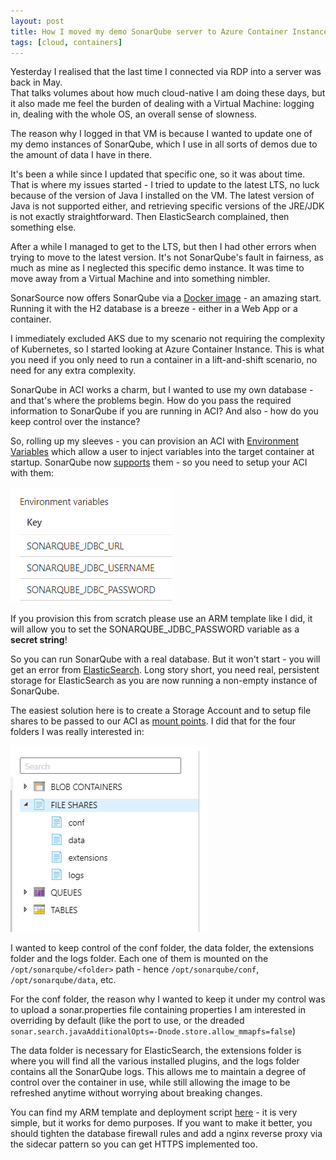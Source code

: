 ```yaml
---
layout: post
title: How I moved my demo SonarQube server to Azure Container Instance
tags: [cloud, containers]
---
```

Yesterday I realised that the last time I connected via RDP into a server was back in May.  
That talks volumes about how much cloud-native I am doing these days, but it also made me feel the burden of dealing with a Virtual Machine: logging in, dealing with the whole OS, an overall sense of slowness.

The reason why I logged in that VM is because I wanted to update one of my demo instances of SonarQube, which I use in all sorts of demos due to the amount of data I have in there.  

It's been a while since I updated that specific one, so it was about time. That is where my issues started - I tried to update to the latest LTS, no luck because of the version of Java I installed on the VM. The latest version of Java is not supported either, and retrieving specific versions of the JRE/JDK is not exactly straightforward. Then ElasticSearch complained, then something else.  

After a while I managed to get to the LTS, but then I had other errors when trying to move to the latest version. It's not SonarQube's fault in fairness, as much as mine as I neglected this specific demo instance. It was time to move away from a Virtual Machine and into something nimbler.

SonarSource now offers SonarQube via a [Docker image](https://hub.docker.com/_/sonarqube) - an amazing start. Running it with the H2 database is a breeze - either in a Web App or a container.  

I immediately excluded AKS due to my scenario not requiring the complexity of Kubernetes, so I started looking at Azure Container Instance. This is what you need if you only need to run a container in a lift-and-shift scenario, no need for any extra complexity.

SonarQube in ACI works a charm, but I wanted to use my own database - and that's where the problems begin. How do you pass the required information to SonarQube if you are running in ACI? And also - how do you keep control over the instance?

So, rolling up my sleeves - you can provision an ACI with [Environment Variables](https://docs.microsoft.com/en-us/azure/container-instances/container-instances-environment-variables) which allow a user to inject variables into the target container at startup. SonarQube now [supports](https://docs.sonarqube.org/latest/setup/environment-variables/) them - so you need to setup your ACI with them:

![](/images/posts/2020-11-27_09-21-51.png)

If you provision this from scratch please use an ARM template like I did, it will allow you to set the SONARQUBE_JDBC_PASSWORD variable as a **secret string**!

So you can run SonarQube with a real database. But it won't start - you will get an error from [ElasticSearch](https://github.com/SonarSource/docker-sonarqube/issues/282). Long story short, you need real, persistent storage for ElasticSearch as you are now running a non-empty instance of SonarQube.

The easiest solution here is to create a Storage Account and to setup file shares to be passed to our ACI as [mount points](https://docs.microsoft.com/en-us/azure/container-instances/container-instances-volume-azure-files). I did that for the four folders I was really interested in:

![](/images/posts/2020-11-27_09-28-59.png)

I wanted to keep control of the conf folder, the data folder, the extensions folder and the logs folder. Each one of them is mounted on the ```/opt/sonarqube/<folder>``` path - hence ```/opt/sonarqube/conf```, ```/opt/sonarqube/data```, etc.

For the conf folder, the reason why I wanted to keep it under my control was to upload a sonar.properties file containing properties I am interested in overriding by default (like the port to use, or the dreaded ```sonar.search.javaAdditionalOpts=-Dnode.store.allow_mmapfs=false```)

The data folder is necessary for ElasticSearch, the extensions folder is where you will find all the various installed plugins, and the logs folder contains all the SonarQube logs. This allows me to maintain a degree of control over the container in use, while still allowing the image to be refreshed anytime without worrying about breaking changes.

You can find my ARM template and deployment script [here](https://github.com/mattvsts/SonarQubeACI) - it is very simple, but it works for demo purposes. If you want to make it better, you should tighten the database firewall rules and add a nginx reverse proxy via the sidecar pattern so you can get HTTPS implemented too.